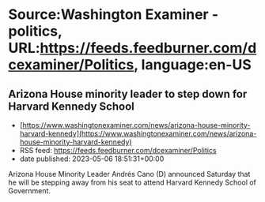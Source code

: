 # Source:Washington Examiner - politics, URL:https://feeds.feedburner.com/dcexaminer/Politics, language:en-US

## Arizona House minority leader to step down for Harvard Kennedy School
 - [https://www.washingtonexaminer.com/news/arizona-house-minority-harvard-kennedy](https://www.washingtonexaminer.com/news/arizona-house-minority-harvard-kennedy)
 - RSS feed: https://feeds.feedburner.com/dcexaminer/Politics
 - date published: 2023-05-06 18:51:31+00:00

Arizona House Minority Leader Andrés Cano (D) announced Saturday that he will be stepping away from his seat to attend Harvard Kennedy School of Government.

